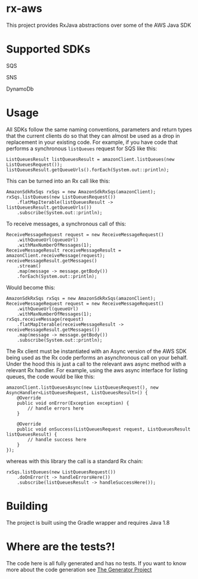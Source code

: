 # rx-aws

This project provides RxJava abstractions over some of the AWS Java SDK

# Supported SDKs

SQS

SNS

DynamoDb

# Usage

All SDKs follow the same naming conventions, parameters and return types that the current clients do so that they can almost be used as a drop in replacement in your existing code.  For example, if you have code that performs a synchronous `listQueues` request for SQS like this:

```
ListQueuesResult listQueuesResult = amazonClient.listQueues(new ListQueuesRequest());
listQueuesResult.getQueueUrls().forEach(System.out::println);
```

This can be turned into an Rx call like this:

```
AmazonSdkRxSqs rxSqs = new AmazonSdkRxSqs(amazonClient);
rxSqs.listQueues(new ListQueuesRequest())
	.flatMapIterable(listQueuesResult -> listQueuesResult.getQueueUrls())
	.subscribe(System.out::println);
```

To receive messages, a synchronous call of this:

```
ReceiveMessageRequest request = new ReceiveMessageRequest()
	.withQueueUrl(queueUrl)
	.withMaxNumberOfMessages(1);
ReceiveMessageResult receiveMessageResult = amazonClient.receiveMessage(request);
receiveMessageResult.getMessages()
	.stream()
	.map(message -> message.getBody())
	.forEach(System.out::println);
```

Would become this:

```
AmazonSdkRxSqs rxSqs = new AmazonSdkRxSqs(amazonClient);
ReceiveMessageRequest request = new ReceiveMessageRequest()
	.withQueueUrl(queueUrl)
	.withMaxNumberOfMessages(1);
rxSqs.receiveMessage(request)
	.flatMapIterable(receiveMessageResult -> receiveMessageResult.getMessages())
	.map(message -> message.getBody())
	.subscribe(System.out::println);
```

The Rx client must be instantiated with an Async version of the AWS SDK being used as the Rx code performs an asynchronous call on your behalf.  Under the hood this is just a call to the relevant aws async method with a relevant Rx handler.  For example, using the aws async interface for listing queues, the code would be like this:

```
amazonClient.listQueuesAsync(new ListQueuesRequest(), new AsyncHandler<ListQueuesRequest, ListQueuesResult>() {
	@Override
	public void onError(Exception exception) {
		// handle errors here
	}

	@Override
	public void onSuccess(ListQueuesRequest request, ListQueuesResult listQueuesResult) {
		// handle success here
	}
});
```

whereas with this library the call is a standard Rx chain:

```
rxSqs.listQueues(new ListQueuesRequest())
	.doOnError(t -> handleErrorsHere())
	.subscribe(listQueuesResult -> handleSuccessHere());
```

Building
========

The project is built using the Gradle wrapper and requires Java 1.8

Where are the tests?!
=====================

The code here is all fully generated and has no tests.  If you want to know more about the code generation see [The Generator Project](https://github.com/tddmonkey/rx-aws-generator)
